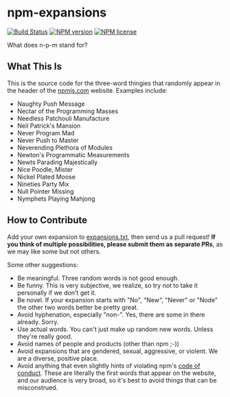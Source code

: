 # npm-expansions
[![Build Status](http://img.shields.io/travis/npm/npm-expansions.svg?style=flat-square)](https://travis-ci.org/npm/npm-expansions) [![NPM version](http://img.shields.io/npm/v/npm-expansions.svg?style=flat-square)](https://www.npmjs.org/package/npm-expansions) [![NPM license](http://img.shields.io/npm/l/npm-expansions.svg?style=flat-square)](https://www.npmjs.org/package/npm-expansions)

What does n-p-m stand for?

## What This Is

This is the source code for the three-word thingies that randomly appear in the header of the [npmjs.com](https://npmjs.com) website. Examples include:

- Naughty Push Message
- Nectar of the Programming Masses
- Needless Patchouli Manufacture
- Neil Patrick's Mansion
- Never Program Mad
- Never Push to Master
- Neverending Plethora of Modules
- Newton's Programmatic Measurements
- Newts Parading Majestically
- Nice Poodle, Mister
- Nickel Plated Moose
- Nineties Party Mix
- Null Pointer Missing
- Nymphets Playing Mahjong

## How to Contribute

Add your own expansion to [expansions.txt](expansions.txt), then send us a pull request! **If you think of multiple possibilities, please submit them as separate PRs**, as we may like some but not others.

Some other suggestions:

- Be meaningful. Three random words is not good enough.
- Be funny. This is very subjective, we realize, so try not to take it personally if we don't get it.
- Be novel. If your expansion starts with "No", "New", "Never" or "Node" the other two words better be pretty great.
- Avoid hyphenation, especially "non-". Yes, there are some in there already. Sorry.
- Use actual words. You can't just make up random new words. Unless they're really good.
- Avoid names of people and products (other than npm ;-))
- Avoid expansions that are gendered, sexual, aggressive, or violent. We are a diverse, positive place.
- Avoid anything that even slightly hints of violating npm's [code of conduct](https://www.npmjs.com/policies/conduct/). These are literally the first words that appear on the website, and our audience is very broad, so it's best to avoid things that can be misconstrued.
